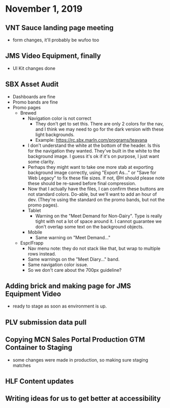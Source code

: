 # November 1, 2019

## VNT Sauce landing page meeting
- form changes, it'll probably be wufoo too

## JMS Video Equipment, finally
- UI Kit changes done

## SBX Asset Audit
- Dashboards are fine
- Promo bands are fine
- Promo pages
  - Brewed
    - Navigation color is not correct
      - They don't get to set this. There are only 2 colors for the nav, and I think we may need to go for the dark version with these light backgrounds.
      - Example: https://rc.sbx.marln.com/programs/teavana
    - I don't understand the white at the bottom of the header. Is this for the navigation they wanted. They've built in the white to the background image. I guess it's ok if it's on purpose, I just want some clarity.
    - Perhaps they might want to take one more stab at exporting background image correctly, using "Export As..." or "Save for Web Legacy" to fix these file sizes. If not, @H should please note these should be re-saved before final compression. 
    - Now that I actually have the files, I can confirm these buttons are not standard colors. Do-able, but we'll want to add an hour of dev. (They're using the standard on the promo bands, but not the promo pages).
    - Tablet
      - Warning on the "Meet Demand for Non-Dairy". Type is really tight with not a lot of space around it. I cannot guarantee we don't overlap some text on the background objects.
    - Mobile
      - Same warning on "Meet Demand..."
  - Espr/Frapp
    - Nav menu note: they do not stack like that, but wrap to multiple rows instead. 
    - Same warnings on the "Meet Diary..." band.
    - Same navigation color issue.
    - So we don't care about the 700px guideline?
  
## Adding brick and making page for JMS Equipment Video
- ready to stage as soon as environment is up.

## PLV submission data pull

## Copying MCN Sales Portal Production GTM Container to Staging
- some changes were made in production, so making sure staging matches

## HLF Content updates

## Writing ideas for us to get better at accessibility